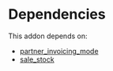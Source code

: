 # Dependencies

This addon depends on:

- [partner_invoicing_mode](https://github.com/bringout/oca-financial)
- [sale_stock](https://github.com/bringout/oca-ocb-sale/tree/5d9b47ce90463a1c61e6fb80db86d42fb811e501/odoo-bringout-oca-ocb-sale_stock)
